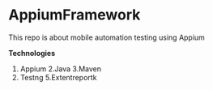 # AppiumFramework
This repo is about mobile automation testing using Appium 

**Technologies**

1. Appium
2.Java
3.Maven
4. Testng
5.Extentreportk
